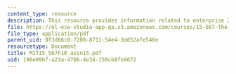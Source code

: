 ```yaml
---
content_type: resource
description: This resource provides information related to enterprise 2.0.
file: https://ol-ocw-studio-app-qa.s3.amazonaws.com/courses/15-567-the-economics-of-information-strategy-structure-and-pricing-fall-2010/196e09bfa23a47664e34159cb8fb9d72_MIT15_567F10_assn15.pdf
file_type: application/pdf
parent_uid: 0f3d66c0-7208-8711-54e4-3dd52afe546e
resourcetype: Document
title: MIT15_567F10_assn15.pdf
uid: 196e09bf-a23a-4766-4e34-159cb8fb9d72
---
```

